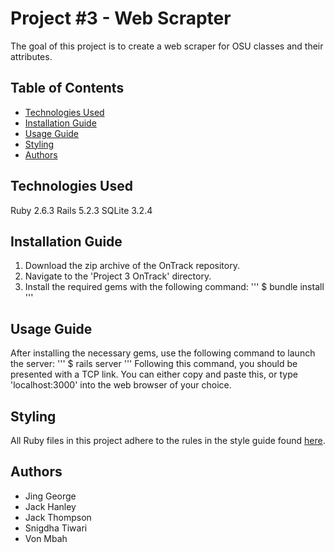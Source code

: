 # Project #3 - Web Scrapter
The goal of this project is to create a web scraper for OSU classes and their attributes.

## Table of Contents
* [Technologies Used](#technologies-used)
* [Installation Guide](#installation-guide)
* [Usage Guide](#usage-guide)
* [Styling](#styling)
* [Authors](#authors)

## Technologies Used
Ruby 2.6.3
Rails 5.2.3
SQLite 3.2.4

## Installation Guide
1. Download the zip archive of the OnTrack repository.
2. Navigate to the 'Project 3 OnTrack' directory.
3. Install the required gems with the following command:
'''
$ bundle install
'''

## Usage Guide
After installing the necessary gems, use the following command to launch the 
server:
'''
$ rails server
'''
Following this command, you should be presented with a TCP link. You can 
either copy and paste this, or type 'localhost:3000' into the web browser
of your choice.

## Styling
All Ruby files in this project adhere to the rules in the style guide found [here](https://github.com/airbnb/ruby).

## Authors
- Jing George
- Jack Hanley
- Jack Thompson
- Snigdha Tiwari
- Von Mbah

